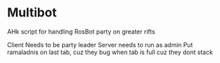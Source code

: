 # Multibot
AHk script for handling RosBot party on greater rifts

Client Needs to be party leader
Server needs to run as admin
Put ramaladnis on last tab, cuz they bug when tab is full cuz they dont stack
